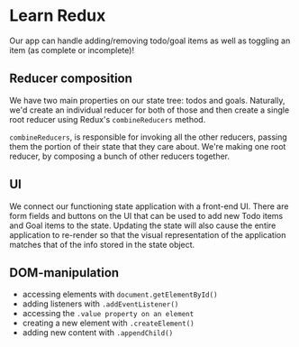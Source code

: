 # Learn Redux

Our app can handle adding/removing todo/goal items as well as toggling an item (as complete or incomplete)!

## Reducer composition

We have two main properties on our state tree: todos and goals. Naturally, we'd create an individual reducer for both of those and then create a single root reducer using Redux's `combineReducers` method.

`combineReducers`, is responsible for invoking all the other reducers, passing them the portion of their state that they care about. We're making one root reducer, by composing a bunch of other reducers together.

## UI

We connect our functioning state application with a front-end UI. There are form fields and buttons on the UI that can be used to add new Todo items and Goal items to the state. Updating the state will also cause the entire application to re-render so that the visual representation of the application matches that of the info stored in the state object.

## DOM-manipulation

- accessing elements with `document.getElementById()`
- adding listeners with `.addEventListener()`
- accessing the `.value property on an element`
- creating a new element with `.createElement()`
- adding new content with `.appendChild()`

